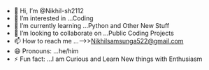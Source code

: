 - 👋 Hi, I’m @Nikhil-sh2112
- 👀 I’m interested in ...Coding
- 🌱 I’m currently learning ...Python and Other New Stuff
- 💞️ I’m looking to collaborate on ...Public Coding Projects
- 📫 How to reach me ...-->>Nikhilsamsunga522@gmail.com
- 😄 Pronouns: ...he/him
- ⚡ Fun fact: ...I am Curious and Learn New things with Enthusiasm 

<!---
Nikhil-sh2112/Nikhil-sh2112 is a ✨ special ✨ repository because its `README.md` (this file) appears on your GitHub profile.
You can click the Preview link to take a look at your changes.
--->
